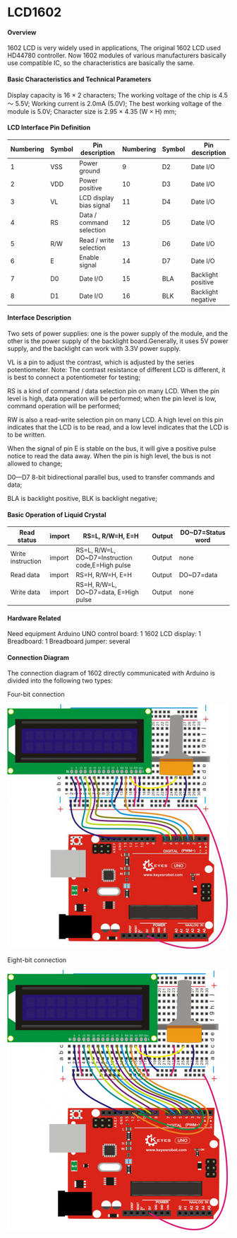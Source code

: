 # LCD1602
#### **Overview**

1602 LCD is very widely used in applications, The original 1602 LCD used HD44780 controller. Now 1602 modules of various manufacturers basically use compatible IC, so the characteristics are basically the same.

#### **Basic Characteristics and Technical Parameters**

Display capacity is 16 × 2 characters;
The working voltage of the chip is 4.5 ～ 5.5V;
Working current is 2.0mA (5.0V);
The best working voltage of the module is 5.0V;
Character size is 2.95 × 4.35 (W × H) mm;

#### **LCD Interface Pin Definition**

| Numbering | Symbol | Pin description          | Numbering | Symbol | Pin description    |
| --------- | ------ | ------------------------ | --------- | ------ | ------------------ |
| 1         | VSS    | Power ground             | 9         | D2     | Date I/O           |
| 2         | VDD    | Power positive           | 10        | D3     | Date I/O           |
| 3         | VL     | LCD display bias signal  | 11        | D4     | Date I/O           |
| 4         | RS     | Data / command selection | 12        | D5     | Date I/O           |
| 5         | R/W    | Read / write selection   | 13        | D6     | Date I/O           |
| 6         | E      | Enable signal            | 14        | D7     | Date I/O           |
| 7         | D0     | Date I/O                 | 15        | BLA    | Backlight positive |
| 8         | D1     | Date I/O                 | 16        | BLK    | Backlight negative |

#### **Interface Description**

Two sets of power supplies: one is the power supply of the module, and the other is the power supply of the backlight board.Generally, it uses 5V power supply, and the backlight can work with 3.3V power supply.

VL is a pin to adjust the contrast, which is adjusted by the series potentiometer. Note: The contrast resistance of different LCD is different, it is best to connect a potentiometer for testing;

RS is a kind of command / data selection pin on many LCD. When the pin level is high, data operation will be performed; when the pin level is low, command operation will be performed;

RW is also a read-write selection pin on many LCD. A high level on this pin indicates that the LCD is to be read, and a low level indicates that the LCD is to be written.

When the signal of pin E is stable on the bus, it will give a positive pulse notice to read the data away. When the pin is high level, the bus is not allowed to change;

D0—D7 8-bit bidirectional parallel bus, used to transfer commands and data;

BLA is backlight positive, BLK is backlight negative;

#### **Basic Operation of Liquid Crystal**

| Read status       | import | RS=L, R/W=H, E=H                                 | Output | DO~D7=Status word |
| ----------------- | ------ | ------------------------------------------------ | ------ | ----------------- |
| Write instruction | import | RS=L, R/W=L, DO~D7=Instruction code,E=High pulse | Output | none              |
| Read data         | import | RS=H, R/W=H, E=H                                 | Output | DO~D7=data        |
| Write data        | import | RS=H, R/W=L, DO~D7=data, E=High pulse            | Output | none              |

#### **Hardware Related**

Need equipment
Arduino UNO control board: 1
1602 LCD display: 1
Breadboard: 1
Breadboard jumper: several

#### **Connection Diagram**

The connection diagram of 1602 directly communicated with Arduino is divided into the following two types:

Four-bit connection

![image](https://github.com/greenchip-top/LCD1602/blob/master/image/4.png?raw=true)

Eight-bit connection

![image](https://github.com/greenchip-top/LCD1602/blob/master/image/8.png?raw=true)